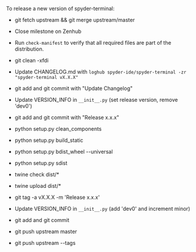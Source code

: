 To release a new version of spyder-terminal:

* git fetch upstream && git merge upstream/master

* Close milestone on Zenhub

* Run `check-manifest` to verify that all required files are part of the distribution.

* git clean -xfdi

* Update CHANGELOG.md with `loghub spyder-ide/spyder-terminal -zr "spyder-terminal vX.X.X"`

* git add and git commit with "Update Changelog"

* Update VERSION_INFO in `__init__.py` (set release version, remove 'dev0')

* git add and git commit with "Release x.x.x"

* python setup.py clean_components

* python setup.py build_static

* python setup.py bdist_wheel --universal

* python setup.py sdist

* twine check dist/*

* twine upload dist/*

* git tag -a vX.X.X -m 'Release x.x.x'

* Update VERSION_INFO in `__init__.py` (add 'dev0' and increment minor)

* git add and git commit

* git push upstream master

* git push upstream --tags
